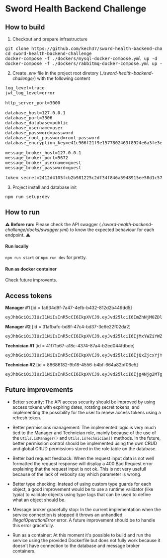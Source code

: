 # Sword Health Backend Challenge

## How to build

1. Checkout and prepare infrastructure

<pre>
git clone https://github.com/kech37/sword-health-backend-challenge.git
cd sword-health-backend-challenge
docker-compose -f ./dockers/mysql-docker-compose.yml up -d
docker-compose -f ./dockers/rabbitmq-docker-compose.yml up -d
</pre>

2. Create _.env_ file in the project root diretory (_./sword-health-backend-challenge/_) with the following content

<pre>
log_level=trace
jwt_log_level=error

http_server_port=3000

database_host=127.0.0.1
database_port=3306
database_database=public
database_username=user
database_password=password
database_root_password=root-password
database_encryption_key=e41c966f21f9e1577802463f8924e6a3fe3e9751f201304213b2f845d8841d61

message_broker_host=127.0.0.1
message_broker_port=5672
message_broker_username=guest
message_broker_password=guest

token_secret=2412d4105fcb2b981225c2df34f846a5948915ee58d1c578376f58cd508dc6515dbeceb5c1ebf545bdcd5b2b8012e0f4bad74593814c279b249108e1ea18eb14
</pre>

3. Project install and database init

<pre>
npm run setup:dev
</pre>

## How to run

**⚠️ Before run:** Please check the API swagger (_./sword-health-backend-challenge/docks/swagger.yml_) to know the expected behaviour for each endpoint. **⚠️**

#### Run locally

`npm run start` or `npm run dev` for pretty.

#### Run as docker container

Check future improvents.

## Access tokens

**Manager #1** [id = fa634d9f-7a47-4efb-b432-812d2b449dd5]

<pre>eyJhbGciOiJIUzI1NiIsInR5cCI6IkpXVCJ9.eyJvd25lciI6ImZhNjM0ZDlmLTdhNDctNGVmYi1iNDMyLTgxMmQyYjQ0OWRkNSIsImlhdCI6MTY5NTkxODIzMn0.tMLUTqLfqryHjGfV-0mBl2Lh6htUPZujCU7IIhcj3uI</pre>

**Manager #2** [id = 31afbafc-bd8f-47c4-bd37-3e6e22f02da2]

<pre>eyJhbGciOiJIUzI1NiIsInR5cCI6IkpXVCJ9.eyJvd25lciI6IjMxYWZiYWZjLWJkOGYtNDdjNC1iZDM3LTNlNmUyMmYwMmRhMiIsImlhdCI6MTY5NjAzNTgyOX0.p_7fn0dcteIV_YU2Tz6le5pa6gwGc3h2FgT4cTMjLjs</pre>

**Technician #1** [id = 41f71b67-a18c-4374-87a4-b2ed044fdbde]

<pre>eyJhbGciOiJIUzI1NiIsInR5cCI6IkpXVCJ9.eyJvd25lciI6IjQxZjcxYjY3LWExOGMtNDM3NC04N2E0LWIyZWQwNDRmZGJkZSIsImlhdCI6MTY5NjAzNDg4NH0.aIiC6u7fplcfaRFAa7w5HVYOh7C6SAlHhWRbR19BwVk</pre>

**Technician #2** [id = 88686182-9b18-4556-b4bf-664a82bf06e5]

<pre>eyJhbGciOiJIUzI1NiIsInR5cCI6IkpXVCJ9.eyJvd25lciI6Ijg4Njg2MTgyLTliMTgtNDU1Ni1iNGJmLTY2NGE4MmJmMDZlNSIsImlhdCI6MTY5NjAzNTgyOX0.x6C2UWemuBOsW8vy-3mdMWMmnfSZCkeG6Lo8WvDAsFU</pre>

## Future improvements

- Better security: The API access security should be improved by using access tokens with expiring dates, rotating secret tokens, and implementing the possibility for the user to renew access tokens using a refresh token.

- Better permissions management: The implemented logic is very much tied to the Manager and Technician role, mainly because of the use of the `Utils.isManager()` and `Utils.isTechnician()` methods. In the future, better permission control should be implemented using the own CRUD and global CRUD permissions stored in the role table on the database.

- Better bad request feedback: When the request input data is not well formatted the request response will display a 400 Bad Request error explaining that the request input is not ok. This is not very usefull because of the lack of vebosity say which parameter is wrong.

- Better type checking: Instead of using custom type guards for each object, a good improvement would be to use a runtime validator (like typia) to validate objects using type tags that can be used to define what an object should be.

- Message broker gracefully stop: In the current implementation when the service connection is stopped it throws an unhandled _IllegalOperationError_ error. A future improvement should be to handle this error gracefully.

- Run as a container: At this moment it's possible to build and run the service using the provided Dockerfile but does not fully work because it doesn't have connection to the database and message broker containers.
